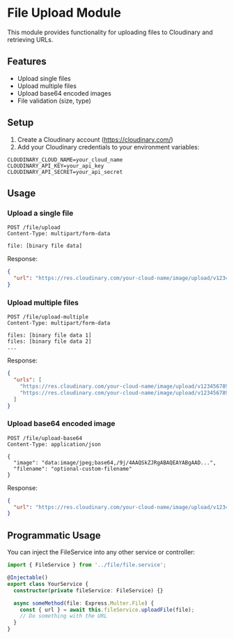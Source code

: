 # File Upload Module

This module provides functionality for uploading files to Cloudinary and retrieving URLs.

## Features

- Upload single files
- Upload multiple files
- Upload base64 encoded images
- File validation (size, type)

## Setup

1. Create a Cloudinary account (https://cloudinary.com/)
2. Add your Cloudinary credentials to your environment variables:

```
CLOUDINARY_CLOUD_NAME=your_cloud_name
CLOUDINARY_API_KEY=your_api_key
CLOUDINARY_API_SECRET=your_api_secret
```

## Usage

### Upload a single file

```
POST /file/upload
Content-Type: multipart/form-data

file: [binary file data]
```

Response:
```json
{
  "url": "https://res.cloudinary.com/your-cloud-name/image/upload/v1234567890/ai-generations/filename.jpg"
}
```

### Upload multiple files

```
POST /file/upload-multiple
Content-Type: multipart/form-data

files: [binary file data 1]
files: [binary file data 2]
...
```

Response:
```json
{
  "urls": [
    "https://res.cloudinary.com/your-cloud-name/image/upload/v1234567890/ai-generations/filename1.jpg",
    "https://res.cloudinary.com/your-cloud-name/image/upload/v1234567890/ai-generations/filename2.jpg"
  ]
}
```

### Upload base64 encoded image

```
POST /file/upload-base64
Content-Type: application/json

{
  "image": "data:image/jpeg;base64,/9j/4AAQSkZJRgABAQEAYABgAAD...",
  "filename": "optional-custom-filename"
}
```

Response:
```json
{
  "url": "https://res.cloudinary.com/your-cloud-name/image/upload/v1234567890/ai-generations/optional-custom-filename.jpg"
}
```

## Programmatic Usage

You can inject the FileService into any other service or controller:

```typescript
import { FileService } from '../file/file.service';

@Injectable()
export class YourService {
  constructor(private fileService: FileService) {}

  async someMethod(file: Express.Multer.File) {
    const { url } = await this.fileService.uploadFile(file);
    // Do something with the URL
  }
}
``` 